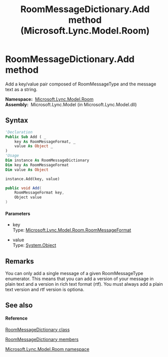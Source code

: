 ﻿---
title: RoomMessageDictionary.Add method  (Microsoft.Lync.Model.Room)
TOCTitle: 'Add method '
ms:assetid: M:Microsoft.Lync.Model.Room.RoomMessageDictionary.Add(Microsoft.Lync.Model.Room.RoomMessageFormat,System.Object)_DI_3_UC_OCS14MrefLyncWPF
ms:mtpsurl: https://msdn.microsoft.com/en-us/library/microsoft.lync.model.room.roommessagedictionary.add(v=office.15)
ms:contentKeyID: 48597714
ms.date: 07/28/2014
mtps_version: v=office.15
f1_keywords:
- Microsoft.Lync.Model.Room.RoomMessageDictionary.Add
dev_langs:
- CSharp
- JScript
- VB
- other
---

# RoomMessageDictionary.Add method

Add a key/value pair composed of RoomMessageType and the message text as a string.

**Namespace:**  [Microsoft.Lync.Model.Room](microsoft-lync-model-room-namespace_2.md)  
**Assembly:**  Microsoft.Lync.Model (in Microsoft.Lync.Model.dll)

## Syntax

``` vb
'Declaration
Public Sub Add ( _
    key As RoomMessageFormat, _
    value As Object _
)
'Usage
Dim instance As RoomMessageDictionary
Dim key As RoomMessageFormat
Dim value As Object

instance.Add(key, value)
```

``` csharp
public void Add(
    RoomMessageFormat key,
    Object value
)
```

#### Parameters

  - key  
    Type: [Microsoft.Lync.Model.Room.RoomMessageFormat](roommessageformat-enumeration-microsoft-lync-model-room_2.md)  

<!-- end list -->

  - value  
    Type: [System.Object](http://msdn2.microsoft.com/en-us/library/e5kfa45b)  

## Remarks

You can only add a single message of a given RoomMessageType enumerator. This means that you can add a version of your message in plain text and a version in rich text format (rtf). You must always add a plain text version and rtf version is optiona.

## See also

#### Reference

[RoomMessageDictionary class](roommessagedictionary-class-microsoft-lync-model-room_2.md)

[RoomMessageDictionary members](roommessagedictionary-members-microsoft-lync-model-room_2.md)

[Microsoft.Lync.Model.Room namespace](microsoft-lync-model-room-namespace_2.md)

